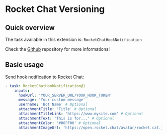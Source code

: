 # Rocket Chat  Versioning

## Quick overview

The task available in this extension is: `RocketChatHookNotification`

Check the [Github](https://github.com/damienaicheh/azure-devops-rocket-chat) repository for more informations!

## Basic usage

Send hook notification to Rocket Chat:

```yml
- task: RocketChatHookNotification@1
    inputs:
      hookUrl: 'YOUR_SERVER_URL/YOUR_HOOK_TOKEN'
      message: 'Your custom message'
      username: 'Bot Name' # Optional
      attachmentTitle: 'Title' # Optional
      attachmentTitleLink: 'https://www.mysite.com' # Optional
      attachmentText: 'This is for...' # Optional
      attachmentColor: '#00FF00' # Optional
      attachmentImageUrl: 'https://open.rocket.chat/avatar/rocket.cat.jpg' # Optional
```